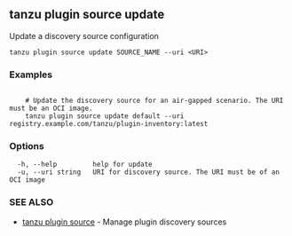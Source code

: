 ## tanzu plugin source update

Update a discovery source configuration

```
tanzu plugin source update SOURCE_NAME --uri <URI>
```

### Examples

```

    # Update the discovery source for an air-gapped scenario. The URI must be an OCI image.
    tanzu plugin source update default --uri registry.example.com/tanzu/plugin-inventory:latest
```

### Options

```
  -h, --help         help for update
  -u, --uri string   URI for discovery source. The URI must be of an OCI image
```

### SEE ALSO

* [tanzu plugin source](tanzu_plugin_source.md)	 - Manage plugin discovery sources

